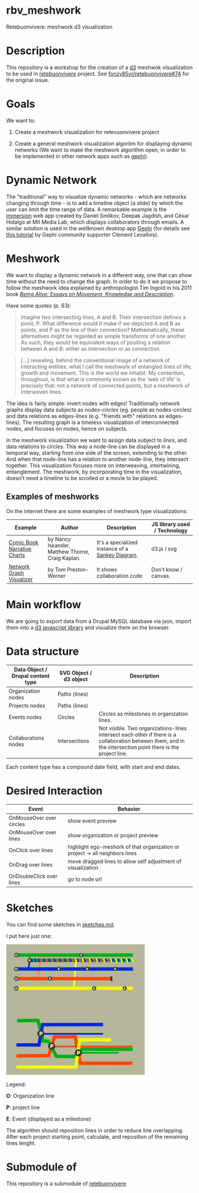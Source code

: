 rbv_meshwork
============

Retebuonvivere: meshwork d3 visualization

# Description

This repository is a workshop for the creation of a [d3][2] meshwok visualization to be used in [retebuonvivere][0] project. See [fonzy85vr/retebuonvivere#74][9] for the original issue.

# Goals

We want to:

1. Create a meshwork visualization for retevuonvivere project

2. Create a general meshwork visualization algoritm for displaying dynamic networks (We want to make the meshwork algorithm open, in order to be implemented in other network apps such as [gephi][3]).

# Dynamic Network

The "traditional" way to visualize dynamic networks - which are networks changing through time - is to add a timeline object (a slide) by which the user can limit the time range of data. A remarkable example is the [immersion][5] web app created by Daniel Smilkov, Deepak Jagdish, and César Hidalgo at Mit Media Lab, which displays collaborators through emails. A similar solution is used in the wellknown desktop app [Gephi][3] (for details see [this tutorial](http://www.clementlevallois.net/gephi/tuto/gephi_tutorial_dynamics.pdf) by Gephi community supporter Clement Levallois).

# Meshwork

We want to display a dynamic network in a different way, one that can show time without the need to change the graph. In order to do it we propose to follow the meshwork idea explained by anthropologist Tim Ingold in his 2011 book *[Being Alive: Essays on Movement, Knowledge and Description][4]*. 

Have some quotes (p. 63):
> Imagine two intersecting lines, A and B. Their intersection defines a point, P. What difference would it make if we depicted A and B as points, and P as the line of their connection? Mathematically, these alternatives might be regarded as simple transforms of one another. As such, they would be equivalent ways of positing a relation between A and B: either as intersection or as connection.

> [...] revealing, behind the conventional image of a network of interacting entities, what I call the meshwork of entangled lines of life, growth and movement. This is the world we inhabit. My contention, throughout, is that what is commonly known as the ‘web of life’ is precisely that: not a network of connected points, but a meshwork of interwoven lines.

The idea is fairly simple: invert nodes with edges! Traditionally network graphs display data subjects as nodes-*circles* (eg. people as nodes-circles) and data relations as edges-*lines* (e.g. "friends with" relations as edges-lines). The resulting graph is a timeless visualization of interconnected nodes, and focuses on nodes, hence on subjects. 

In the meshwork visualization we want to assign data subject to *lines*, and data relations to *circles*. This way a node-line can be displayed in a temporal way, starting from one side of the screen, extending to the other. And when that node-line has a relation to another node-line, they intersect together. This visualization focuses more on interweaving, intertwining, entanglement. The meshwork, by incorporating time in the visualization, doesn't need a timeline to be scrolled or a movie to be played.

## Examples of meshworks

On the internet there are some examples of meshwork type visualizations:

| Example | Author | Description | JS library used / Technology |
| ------- | ------ | ----------- | --------------- |
| [Comic Book Narrative Charts][6] | by Nancy Iskander, Matthew Thorne, Craig Kaplan. | It's a specialized instance of a [Sankey Diagram][7]. | d3.js / svg |
| [Network Graph Visualizer][8] | by Tom Preston-Werner | It shows collaboration code | Don't know / canvas. |

# Main workflow

We are going to export data from a Drupal MySQL database via json, import them into a [d3 javascript library][2] and visualize them on the browser.


# Data structure

| Data Object / Drupal content type    | SVG Object / d3 object | Description                                 |
| -------------------- | ------------- | -----------                                 |
| Organization nodes   | Paths (lines) |                                             |
| Projects nodes       | Paths (lines) |                                             |
| Events nodes         | Circles       | Circles as milestones in organization lines. |
| Collaborations nodes | Intersections | Not visible. Two organizations-lines intersect each other if there is a collaboration between them, and in the intersection point there is the project line. |

Each content type has a compound date field, with start and end dates. 

# Desired Interaction 

| Event                    | Behavior             |
| ------------------------ | -------------------- |
| OnMouseOver over circles | show event preview   |
| OnMouseOver over lines   | show organization or project preview |
| OnClick over lines       | highlight ego-meshork of that organization or project → all neighbors lines |
| OnDrag over lines        | move dragged lines to allow self adjustment of visualization |
| OnDoubleClick over lines | go to node url |

# Sketches
You can find some sketches in [sketches.md](sketches.md).

I put here just one:

![linesStripped.png](images/linesStripped.png)

Legend: 

**O**: Organization line

**P**: project line

**E**: Event (displayed as a milestone)

The algorithm should reposition lines in order to reduce line overlapping. After each project starting point, calculate, and reposition of the remaining lines lenght.

# Submodule of

This repository is a submodule of [retebuonvivere][0]


[0]: https://github.com/fonzy85vr/retebuonvivere
[1]: http://www.retebuonvivere.org
[2]: http://d3js.org/
[3]: https://gephi.github.io/
[4]: http://geactblog.files.wordpress.com/2012/03/tim_ingold-being_alive__essays_on_movement_knowledge_and_description__-routledge2011.pdf
[5]: https://immersion.media.mit.edu/
[6]: http://csclub.uwaterloo.ca/~n2iskand/?page_id=13
[7]: http://bost.ocks.org/mike/sankey/
[8]: https://github.com/blog/39-say-hello-to-the-network-graph-visualizer
[9]: https://github.com/fonzy85vr/retebuonvivere/issues/74
